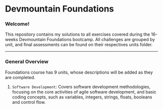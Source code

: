 # Devmountain Foundations
### Welcome!
This repository contains my solutions to all exercises covered during the 16-weeks Devmountain Foundations bootcamp.
All challenges are grouped by unit, and final assessments can be found on their respectives units folder.

---

### General Overview
Foundations course has 9 units, whose descriptions will be added as they are completed.

1. `Software Development`: Covers software development methodologies, focusing on the core activities of agile software development, and basic coding concepts, such as variables, integers, strings, floats, booleans and control flow.
